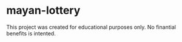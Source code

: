 # mayan-lottery
This project was created for educational purposes only. No finantial benefits is intented. 
